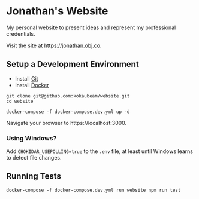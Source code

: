 # Jonathan's Website

My personal website to present ideas and represent my professional credentials.

Visit the site at https://jonathan.obj.co.

## Setup a Development Environment

- Install [Git](https://git-scm.com/)
- Install [Docker](https://www.docker.com/community-edition#/download)

```
git clone git@github.com:kokaubeam/website.git
cd website

docker-compose -f docker-compose.dev.yml up -d
```

Navigate your browser to https://localhost:3000.

### Using Windows?

Add `CHOKIDAR_USEPOLLING=true` to the `.env` file, at least until Windows learns to detect file changes.

## Running Tests

```
docker-compose -f docker-compose.dev.yml run website npm run test
```
